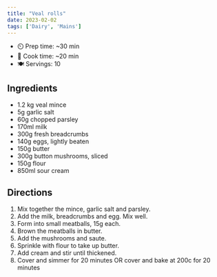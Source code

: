 ```yaml
---
title: "Veal rolls"
date: 2023-02-02
tags: ['Dairy', 'Mains']
---
```


- ⏲️ Prep time: ~30 min
- 🍳 Cook time: ~20 min
- 🍽️ Servings: 10

## Ingredients

- 1.2 kg veal mince
- 5g garlic salt
- 60g chopped parsley
- 170ml milk
- 300g fresh breadcrumbs
- 140g eggs, lightly beaten
- 150g butter
- 300g button mushrooms, sliced
- 150g flour
- 850ml sour cream

## Directions

1. Mix together the mince, garlic salt and parsley.
2. Add the milk, breadcrumbs and egg. Mix well.
3. Form into small meatballs, 15g each.
4. Brown the meatballs in butter.
5. Add the mushrooms and saute.
6. Sprinkle with flour to take up butter.
7. Add cream and stir until thickened.
8. Cover and simmer for 20 minutes OR cover and bake at 200c for 20 minutes
